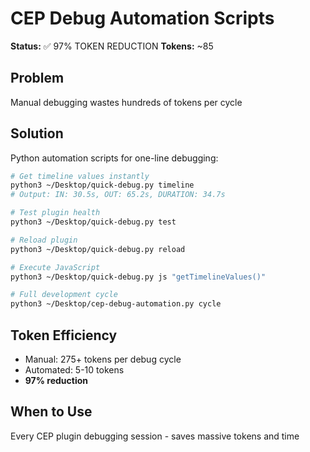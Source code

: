 # CEP Debug Automation Scripts

**Status:** ✅ 97% TOKEN REDUCTION
**Tokens:** ~85

## Problem
Manual debugging wastes hundreds of tokens per cycle

## Solution
Python automation scripts for one-line debugging:

```bash
# Get timeline values instantly
python3 ~/Desktop/quick-debug.py timeline
# Output: IN: 30.5s, OUT: 65.2s, DURATION: 34.7s

# Test plugin health
python3 ~/Desktop/quick-debug.py test

# Reload plugin
python3 ~/Desktop/quick-debug.py reload

# Execute JavaScript
python3 ~/Desktop/quick-debug.py js "getTimelineValues()"

# Full development cycle
python3 ~/Desktop/cep-debug-automation.py cycle
```

## Token Efficiency
- Manual: 275+ tokens per debug cycle
- Automated: 5-10 tokens
- **97% reduction**

## When to Use
Every CEP plugin debugging session - saves massive tokens and time